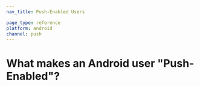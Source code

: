 ```yaml
---
nav_title: Push-Enabled Users

page_type: reference
platform: android
channel: push
---
```


# What makes an Android user "Push-Enabled"?
